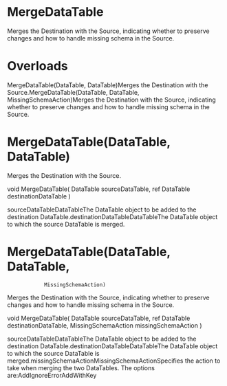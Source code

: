 ﻿# MergeDataTable

Merges the Destination with the Source, indicating whether to preserve changes and how to
            handle missing schema in the Source.

# 



# Overloads

MergeDataTable(DataTable, DataTable)Merges the Destination with the Source.MergeDataTable(DataTable, DataTable,
                                    MissingSchemaAction)Merges the Destination with the Source, indicating whether to
                                preserve changes and how to handle missing schema in the
                                Source.

# MergeDataTable(DataTable, DataTable)

Merges the Destination with the Source.

void MergeDataTable(
	DataTable sourceDataTable,
	ref DataTable destinationDataTable
)

sourceDataTableDataTableThe DataTable object to be added to the destination DataTable.destinationDataTableDataTableThe DataTable object to which the source DataTable is merged.

# MergeDataTable(DataTable, DataTable,
                MissingSchemaAction)

Merges the Destination with the Source, indicating whether to preserve changes and
                how to handle missing schema in the Source.

void MergeDataTable(
	DataTable sourceDataTable,
	ref DataTable destinationDataTable,
	MissingSchemaAction missingSchemaAction
)

sourceDataTableDataTableThe DataTable object to be added to the destination DataTable.destinationDataTableDataTableThe DataTable object to which the source DataTable is merged.missingSchemaActionMissingSchemaActionSpecifies the action to take when merging the two DataTables. The options
                            are:AddIgnoreErrorAddWithKey
